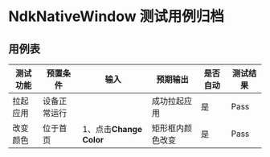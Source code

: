 # NdkNativeWindow 测试用例归档

## 用例表

|测试功能|预置条件|输入|预期输出|是否自动|测试结果|
|--------------------------------|--------------------------------|--------------------------------|--------------------------------|--------------------------------|--------------------------------|
| 拉起应用 | 设备正常运行 |		|成功拉起应用|是| Pass |
| 改变颜色 | 位于首页 | 1、点击**Change Color** | 矩形框内颜色改变 | 是  | Pass |